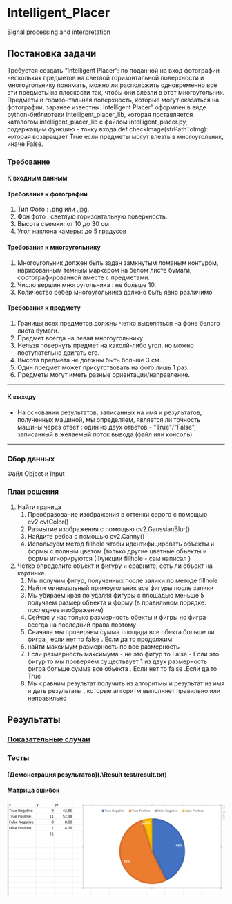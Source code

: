 # Intelligent_Placer
Signal processing and interpretation
## Постановка задачи
Требуется создать “Intelligent Placer”: по поданной на вход фотографии нескольких предметов на светлой горизонтальной поверхности и многоугольнику понимать, можно ли расположить одновременно все эти предметы на плоскости так, чтобы они влезли в этот многоугольник. Предметы и горизонтальная поверхность, которые могут оказаться на фотографии, заранее известны.
Intelligent Placer” оформлен в виде python-библиотеки intelligent_placer_lib, которая поставляется каталогом intelligent_placer_lib с файлом intelligent_placer.py, содержащим функцию - точку входа
def checkImage(strPathToImg):
которая возвращает True если предметы могут влезть в многоугольник, иначе False.



### Требование 
#### **К входным данным**

#### Требования к фотографии
1. Тип Фото : .png или .jpg.
2. Фон фото : светлую горизонтальную поверхность.
3. Высота съемки: от 10 до 30 см
4. Угол наклона камеры: до 5 градусов
#### Требования к многоугольнику
1. Многоугольник должен быть задан замкнутым ломаным контуром, нарисованным темным маркером на белом листе бумаги, сфотографированной вместе с предметами.
2. Число вершин многоугольника : не больше 10.
3. Количество ребер многоугольника должно быть явно различимо

#### Требования к предмету
1. Границы всех предметов должны четко выделяться на фоне белого листа бумаги.
2. Предмет всегда на левая многоугольнику
3. Нельзя повернуть предмет на каколй-либо угол, но можно поступательно двигать его.
4. Высота предмета не должны быть больше 3 см.
5. Один предмет может присутствовать на фото лишь 1 раз.
6. Предметы могут иметь разные ориентации/направление.
___
#### **К выходу**

- На основании результатов, записанных на имя и результатов, полученных машиной, мы определяем, является ли точность машины через ответ : один из двух ответов - "True"/"False", записанный в желаемый поток вывода (файл или консоль).
___

### Сбор данных
Файл Object и Input
### План решения
1. Найти граница 
   1. Преобразование изображения в оттенки серого с помощью cv2.cvtColor() 
   2. Размытие изображения с помощью cv2.GaussianBlur()
   3. Найдите ребра с помощью cv2.Canny()
   4. Используем метод fillhole чтобы идентифицировать объекты и формы с полным цветом (только другие цветные объекты и формы игнорируются (Функции fillhole - сам написал )
2. Четко определите объект и фигуру и сравните, есть ли объект на картинке.
	1. Мы получим фигур, полученных после залики по методе fillhole 
	2. Найти минимальный прямоугольник все фигуры после залики
	3. Мы убираем края по удаляя фигуры с площадью меньше 5 получаем размер объекта и форму (в правильном порядке: последнее изображение)
	4. Сейчас у нас только размерность обекты и фигры но фигра всегда на последний права поэтому 
	5. Сначала мы проверяем сумма площада все обекта больше ли фигра , если нет то false . Если да то продолжим 
	6. найти максимум размерность по все размерность 
	7. Если размерность максимума - не это фигур то False 
	                             - Если это фигур то мы проверяем сущестьвует 1 из двух размерность фигра больше сумма все обьекта . Если нет то false .Если да то True 
	8. Мы сравним результат получить из алгоритмы и результат из имя и дать результаты , которые алгоритм выполняет правильно или неправильно 
	                             
 ## **Результаты**

### **[Показательные случаи](./Demonstration.ipynb)**


### **Тесты**

#### [Демонстрация результатов](.\Result test/result.txt)

#### Матрица ошибок

![plot](./bieudo.png)
